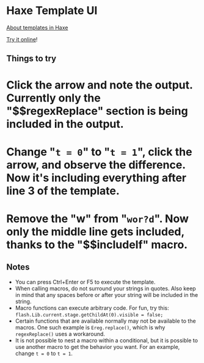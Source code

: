 Haxe Template UI
================

[About templates in Haxe](http://old.haxe.org/doc/cross/template)

[Try it online](http://www.fastswf.com/N5GSsRU)!

Things to try
-------------

# Click the arrow and note the output. Currently only the "$$regexReplace" section is being included in the output.
# Change "`t = 0`" to "`t = 1`", click the arrow, and observe the difference. Now it's including everything after line 3 of the template.
# Remove the "w" from "`wor?d`". Now only the middle line gets included, thanks to the "$$includeIf" macro.

Notes
-----

- You can press Ctrl+Enter or F5 to execute the template.
- When calling macros, do not surround your strings in quotes. Also keep in mind that any spaces before or after your string will be included in the string.
- Macro functions can execute arbitrary code. For fun, try this: `flash.Lib.current.stage.getChildAt(0).visible = false;`
- Certain functions that are available normally may not be available to the macros. One such example is `Ereg.replace()`, which is why `regexReplace()` uses a workaround.
- It is not possible to nest a macro within a conditional, but it is possible to use another macro to get the behavior you want. For an example, change `t = 0` to `t = 1`.
